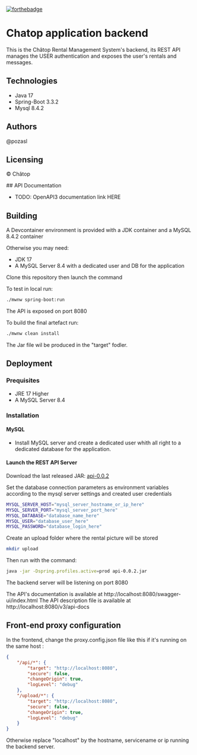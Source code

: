 [![forthebadge](https://forthebadge.com/images/badges/made-with-java.svg)](https://forthebadge.com)

# Chatop application backend

This is the Châtop Rental Management System's backend, its REST API manages the USER authentication and exposes the user's rentals and messages.

## Technologies
- Java 17
- Spring-Boot 3.3.2
- Mysql 8.4.2

## Authors

@pozasl


## Licensing

&copy; Châtop


## API Documentation
- TODO: OpenAPI3 documentation link HERE

## Building

A Devcontainer environment is provided with a JDK container and a MySQL 8.4.2 container

Otherwise you may need:
- JDK 17
- A MySQL Server 8.4 with a dedicated user and DB for the application

Clone this repository then launch the command

To test in local run:
```Bash
./mwnw spring-boot:run
```
The API is exposed on port 8080

To build the final artefact run:

```Bash
./mwnw clean install
```
The Jar file wil be produced in the "target" fodler.


## Deployment

### Prequisites
- JRE 17 Higher
- A MySQL Server 8.4

### Installation

#### MySQL
- Install MySQL server and create a dedicated user whith all right to a dedicated database for the application.

#### Launch the REST API Server
Download the last released JAR:
[api-0.0.2](https://github.com/pozasl/chatop-api/releases/download/0.0.2/api-0.0.2.jar)

Set the database connection parameters as environment variables according to the mysql server settings and created user credentials

```Bash
MYSQL_SERVER_HOST="mysql_server_hostname_or_ip_here"
MYSQL_SERVER_PORT="mysql_server_port_here"
MYSQL_DATABASE="database_name_here"
MYSQL_USER="database_user_here"
MYSQL_PASSWORD="database_login_here"
```

Create an upload folder where the rental picture will be stored
```Bash
mkdir upload
```

Then run with the command:
```Bash
java -jar -Dspring.profiles.active=prod api-0.0.2.jar
```
The backend server will be listening on port 8080

The API's documentation is available at http://localhost:8080/swagger-ui/index.html
The API description file is available at http://localhost:8080/v3/api-docs

## Front-end proxy configuration

In the frontend, change the proxy.config.json file like this if it's running on the same host :

```json
{
    "/api/*": {
        "target": "http://localhost:8080",
        "secure": false,
        "changeOrigin": true,
        "logLevel": "debug"
    },
    "/upload/*": {
        "target": "http://localhost:8080",
        "secure": false,
        "changeOrigin": true,
        "logLevel": "debug"
    }
}

```
Otherwise replace "localhost" by the hostname, servicename or ip running the backend server.
